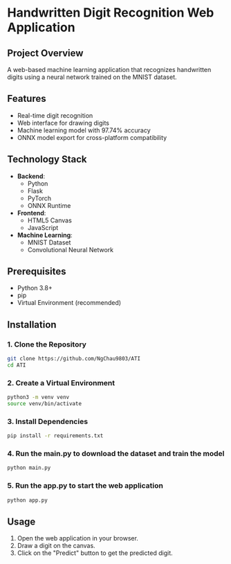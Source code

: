 # Handwritten Digit Recognition Web Application

## Project Overview

A web-based machine learning application that recognizes handwritten digits using a neural network trained on the MNIST dataset.

## Features

- Real-time digit recognition
- Web interface for drawing digits
- Machine learning model with 97.74% accuracy
- ONNX model export for cross-platform compatibility

## Technology Stack

- **Backend**:
  - Python
  - Flask
  - PyTorch
  - ONNX Runtime
- **Frontend**:
  - HTML5 Canvas
  - JavaScript
- **Machine Learning**:
  - MNIST Dataset
  - Convolutional Neural Network

## Prerequisites

- Python 3.8+
- pip
- Virtual Environment (recommended)

## Installation

### 1. Clone the Repository

```bash
git clone https://github.com/NgChau9803/ATI
cd ATI
```

### 2. Create a Virtual Environment

```bash
python3 -m venv venv
source venv/bin/activate
```

### 3. Install Dependencies

```bash
pip install -r requirements.txt
```

### 4. Run the main.py to download the dataset and train the model

```bash
python main.py
```

### 5. Run the app.py to start the web application

```bash
python app.py
```

## Usage

1. Open the web application in your browser.
2. Draw a digit on the canvas.
3. Click on the "Predict" button to get the predicted digit.
